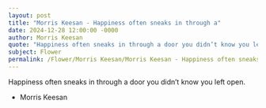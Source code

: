 ```yaml
---
layout: post
title: "Morris Keesan - Happiness often sneaks in through a"
date: 2024-12-28 12:00:00 -0000
author: Morris Keesan
quote: "Happiness often sneaks in through a door you didn’t know you left open."
subject: Flower
permalink: /Flower/Morris Keesan/Morris Keesan - Happiness often sneaks in through a
---
```


Happiness often sneaks in through a door you didn’t know you left open.

- Morris Keesan
